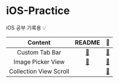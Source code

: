 # iOS-Practice
iOS 공부 기록용 💡

|Content|README|📂|
|:----------------------:|:--------------------:|:--------------------:|
|Custom Tab Bar|[📎](https://github.com/ezidayzi/iOS-Practice/tree/main/CustomTabbar)|[📂](https://github.com/ezidayzi/iOS-Practice/tree/main/CustomTabbar)|
|Image Picker View|[📎](https://github.com/ezidayzi/iOS-Practice/blob/main/UIImagePickerPractice/ImagePicker.md)|[📂](https://github.com/ezidayzi/iOS-Practice/tree/main/UIImagePickerPractice)|
|Collection View Scroll||[📂](https://github.com/ezidayzi/iOS-Practice)|
